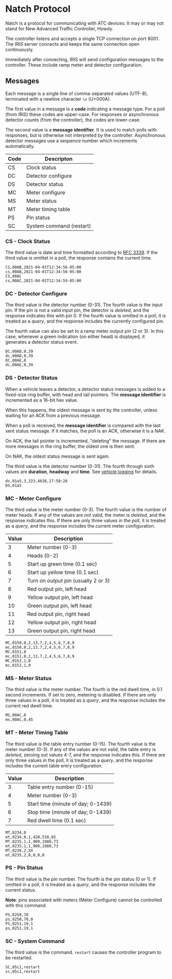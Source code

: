 # Natch Protocol

Natch is a protocol for communicating with ATC devices.  It may or may not stand
for New Advanced Traffic Controller, Howdy.

The controller listens and accepts a single TCP connection on port 8001.  The
IRIS server connects and keeps the same connection open continuously.

Immediately after connecting, IRIS will send configuration messages to the
controller.  These include ramp meter and detector configuration.

## Messages

Each message is a single line of comma-separated values (UTF-8), terminated
with a newline character `\n` (U+000A).

The first value in a message is a __code__ indicating a message type.  For a
poll (from IRIS) these codes are upper-case.  For responses or asynchronous
detector counts (from the controller), the codes are lower-case.

The second value is a __message identifier__.  It is used to match polls with
responses, but is otherwise not interpreted by the controller.  Asynchronous
detector messages use a sequence number which increments automatically.

Code | Descripton
-----|----------------
CS   | Clock status
DC   | Detector configure
DS   | Detector status
MC   | Meter configure
MS   | Meter status
MT   | Meter timing table
PS   | Pin status
SC   | System command (restart)

### CS - Clock Status

The third value is date and time formatted according to [RFC 3339].  If the
third value is omittet in a poll, the response contains the current time.

```
CS,00AB,2021-04-01T12:34:56-05:00
cs,00AB,2021-04-01T12:34:56-05:00
CS,00AC
cs,00AC,2021-04-01T12:34:59-05:00
```

### DC - Detector Configure

The third value is the detector number (0-31).  The fourth value is the input
pin.  If the pin is not a valid input pin, the detector is *deleted*, and the
response indicates this with pin 0.  If the fourth value is omitted in a poll,
it is treated as a *query*, and the response includes the currently configured
pin.

The fourth value can also be set to a ramp meter output pin (2 or 3).  In this
case, whenever a green indication (on either head) is displayed, it generates a
detector status event.

```
DC,00AD,0,39
dc,00AD,0,39
DC,00AE,0
dc,00AE,0,39
```

### DS - Detector Status

When a vehicle leaves a detector, a detector status messages is added to a
fixed-size ring buffer, with head and tail pointers.  The __message identifier__
is incremented as a 16-bit hex value.

When this happens, the oldest message is sent by the controller, unless waiting
for an ACK from a previous message.

When a poll is received, the __message identifier__ is compared with the last
sent status message.  If it matches, the poll is an ACK, otherwise it is a NAK.

On ACK, the tail pointer is incremented, "deleting" the message.  If there are
more messages in the ring buffer, the oldest one is then sent.

On NAK, the oldest status message is sent again.

The third value is the detector number (0-31).  The fourth through sixth values
are __duration__, __headway__ and __time__.  See [vehicle logging] for details.

```
ds,01a5,3,323,4638,17:50:28
DS,01a5
```

### MC - Meter Configure

The third value is the meter number (0-3).  The fourth value is the number of
meter heads.  If any of the values are not valid, the meter is *deleted*, and
the response indicates this.  If there are only three values in the poll, it is
treated as a *query*, and the response includes the current meter configuration.

Value | Description
------|-------------------
3     | Meter number (0-3)
4     | Heads (0-2)
5     | Start up green time (0.1 sec)
6     | Start up yellow time (0.1 sec)
7     | Turn on output pin (usually 2 or 3)
8     | Red output pin, left head
9     | Yellow output pin, left head
10    | Green output pin, left head
11    | Red output pin, right head
12    | Yellow output pin, right head
13    | Green output pin, right head

```
MC,0150,0,2,13,7,2,4,5,6,7,8,9
mc,0150,0,2,13,7,2,4,5,6,7,8,9
MC,0151,0
mc,0151,0,2,13,7,2,4,5,6,7,8,9
MC,0152,1,0
mc,0152,1,0
```

### MS - Meter Status

The third value is the meter number.  The fourth is the red dwell time, in 0.1
second increments.  If set to zero, metering is disabled.  If there are only
three values in a poll, it is treated as a *query*, and the response includes
the current red dwell time.

```
MS,00AC,0
ms,00AC,0,45
```

### MT - Meter Timing Table

The third value is the table entry number (0-15).  The fourth value is the meter
number (0-3).  If any of the values are not valid, the table entry is *deleted*,
zeroing out values 4-7, and the response indicates this.  If there are only
three values in the poll, it is treated as a *query*, and the response includes
the current table entry configuration.

Value | Description
------|--------------------------
3     | Table entry number (0-15)
4     | Meter number (0-3)
5     | Start time (minute of day; 0-1439)
6     | Stop time (minute of day; 0-1439)
7     | Red dwell time (0.1 sec)

```
MT,0234,0
mt,0234,0,1,420,510,65
MT,0235,1,1,900,1080,73
mt,0235,1,1,900,1080,73
MT,0236,2,XX
mt,0235,2,0,0,0,0
```

### PS - Pin Status

The third value is the pin number.  The fourth is the pin status (0 or 1).  If
omitted in a poll, it is treated as a *query*, and the response includes the
current status.

__Note__: pins associated with meters (Meter Configure) cannot be controlled
with this command.

```
PS,0250,70
ps,0250,70,0
PS,0251,19,1
ps,0251,19,1
```

### SC - System Command

The third value is the command.  `restart` causes the controller program to be
restarted.

```
SC,05c1,restart
sc,05c1,restart
```

[RFC 3339]: https://tools.ietf.org/html/rfc3339#section-5.6
[vehicle logging]: vehicle_detection.html#vehicle-logging
